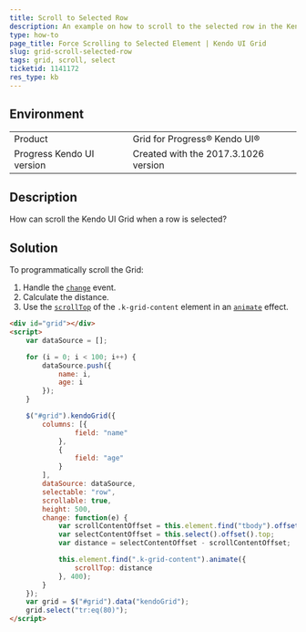 ```yaml
---
title: Scroll to Selected Row
description: An example on how to scroll to the selected row in the Kendo UI Grid. 
type: how-to
page_title: Force Scrolling to Selected Element | Kendo UI Grid
slug: grid-scroll-selected-row
tags: grid, scroll, select
ticketid: 1141172
res_type: kb
---
```


## Environment
<table>
 <tr>
  <td>Product</td>
  <td>Grid for Progress® Kendo UI®</td>
 </tr>
 <tr>
  <td>Progress Kendo UI version</td>
  <td>Created with the 2017.3.1026 version</td>
 </tr>
</table>

## Description

How can scroll the Kendo UI Grid when a row is selected?

## Solution

To programmatically scroll the Grid:

1. Handle the [`change`](https://docs.telerik.com/kendo-ui/api/javascript/ui/grid#events-change) event.
1. Calculate the distance.
1. Use the [`scrollTop`](https://api.jquery.com/scrollTop/) of the `.k-grid-content` element in an [`animate`](https://api.jquery.com/animate/) effect.

```html
<div id="grid"></div>
<script>
    var dataSource = [];

    for (i = 0; i < 100; i++) {
        dataSource.push({
            name: i,
            age: i
        });
    }

    $("#grid").kendoGrid({
        columns: [{
                field: "name"
            },
            {
                field: "age"
            }
        ],
        dataSource: dataSource,
        selectable: "row",
        scrollable: true,
        height: 500,
        change: function(e) {
            var scrollContentOffset = this.element.find("tbody").offset().top;
            var selectContentOffset = this.select().offset().top;
            var distance = selectContentOffset - scrollContentOffset;

            this.element.find(".k-grid-content").animate({
                scrollTop: distance
            }, 400);
        }
    });
    var grid = $("#grid").data("kendoGrid");
    grid.select("tr:eq(80)");
</script>
```